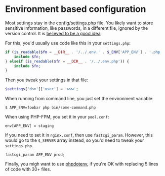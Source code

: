 # Environment based configuration

Most settings stay in the [config/settings.php][1] file.  You likely want to
store sensitive information, like passwords, in a different file, ignored by
the version control.  It is [believed to be a good idea][3].

For this, you'd usually use code like this in your `settings.php`:

```php
if (is_readable($fn = __DIR__ . '/../.env.' . $_ENV['APP_ENV'] . '.php')) {
    include $fn;
} elseif (is_readable($fn = __DIR__ . '/../.env.php')) {
    include $fn;
}
```

Then you tweak your settings in that file:

```php
$settings['dsn']['user'] = 'www';
```

When running from command line, you just set the environment variable:

```
$ APP_ENV=foobar php bin/some-command.php
```

When using PHP-FPM, you set it in your `pool.conf`:

```
env[APP_ENV] = staging
```

If you need to set it in `nginx.conf`, then use `fastcgi_param`.  However, this would go to the `$_SERVER` array instead, so you'd need to tweak your `settings.php`.

```
fastcgi_param APP_ENV prod;
```

Finally, you migh want to use [phpdotenv][2], if you're OK with replacing 5 lines of code with 30+ files.

[1]: config/settings.php
[2]: https://github.com/vlucas/phpdotenv
[3]: https://www.12factor.net/config
